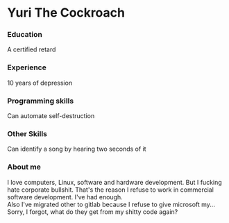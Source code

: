 # Yuri The Cockroach
### Education

A certified retard

### Experience

10 years of depression

### Programming skills

Can automate self-destruction

### Other Skills

Can identify a song by hearing two seconds of it

### About me

I love computers, Linux, software and hardware development. But I fucking hate corporate bullshit. That's the reason I refuse to work in commercial software development. I've had enough.<br>
Also I've migrated other to gitlab because I refuse to give microsoft my... Sorry, I forgot, what do they get from my shitty code again?
